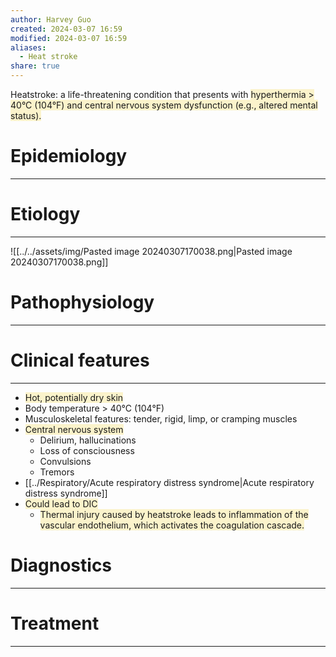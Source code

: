 ```yaml
---
author: Harvey Guo
created: 2024-03-07 16:59
modified: 2024-03-07 16:59
aliases:
  - Heat stroke
share: true
---
```


Heatstroke: a life-threatening condition that presents with <span style="background:rgba(240, 200, 0, 0.2)">hyperthermia > 40°C (104°F) and central nervous system dysfunction (e.g., altered mental status).</span>
# Epidemiology
---


# Etiology
---
![[../../assets/img/Pasted image 20240307170038.png|Pasted image 20240307170038.png]]

# Pathophysiology
---


# Clinical features
---
- <span style="background:rgba(240, 200, 0, 0.2)">Hot, potentially dry skin</span>
- Body temperature > 40°C (104°F)
- Musculoskeletal features: tender, rigid, limp, or cramping muscles
- <span style="background:rgba(240, 200, 0, 0.2)">Central nervous system</span>
	- Delirium, hallucinations
	- Loss of consciousness
	- Convulsions
	- Tremors
- [[../Respiratory/Acute respiratory distress syndrome|Acute respiratory distress syndrome]]
- <span style="background:rgba(240, 200, 0, 0.2)">Could lead to DIC</span>
	- <span style="background:rgba(240, 200, 0, 0.2)">Thermal injury caused by heatstroke leads to inflammation of the vascular endothelium, which activates the coagulation cascade.</span>

# Diagnostics
---


# Treatment
---

